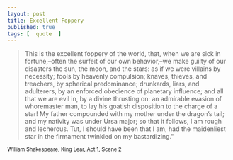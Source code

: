 ```yaml
---
layout: post
title: Excellent Foppery
published: true 
tags: [  quote  ]
---
```


<blockquote>
<p>
This is the excellent foppery of the world, that, when we are sick in fortune,–often the surfeit of our own behavior,–we make guilty of our disasters the sun, the moon, and the stars: as if we were villains by necessity; fools by heavenly compulsion; knaves, thieves, and treachers, by spherical predominance; drunkards, liars, and adulterers, by an enforced obedience of planetary influence; and all that we are evil in, by a divine thrusting on: an admirable evasion of whoremaster man, to lay his goatish disposition to the charge of a star! My father compounded with my mother under the dragon’s tail; and my nativity was under Ursa major; so that it follows, I am rough and lecherous. Tut, I should have been that I am, had the maidenliest star in the firmament twinkled on my bastardizing."
</p>
</blockquote>
<small>William Shakespeare, King Lear, Act 1, Scene 2</small>

